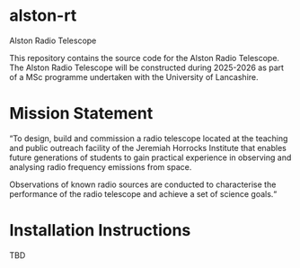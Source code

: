 # alston-rt
Alston Radio Telescope

This repository contains the source code for the Alston Radio Telescope. The Alston Radio Telescope will be constructed during 2025-2026 as part of a MSc programme undertaken with the University of Lancashire. 

# Mission Statement

“To design, build and commission a radio telescope located at the teaching and public outreach facility of the Jeremiah Horrocks Institute that enables future generations of students to gain practical experience in observing and analysing radio frequency emissions from space. 

Observations of known radio sources are conducted to characterise the performance of the radio telescope and achieve a set of science goals.“

# Installation Instructions

TBD
